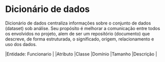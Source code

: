 # Dicionário de dados
Dicionário de dados centraliza informações sobre o conjunto de dados (dataset) sob análise. Seu propósito é melhorar a comunicação entre todos os envolvidos no projeto, alem de ser um repositório (documento) que descreve, de forma estruturada, o significado, origem, relacionamento e uso dos dados.


|Entidade: Funcionario                                                                       |
|Atributo        |Classe          |Domínio       |Tamanho         |Descrição                 |
